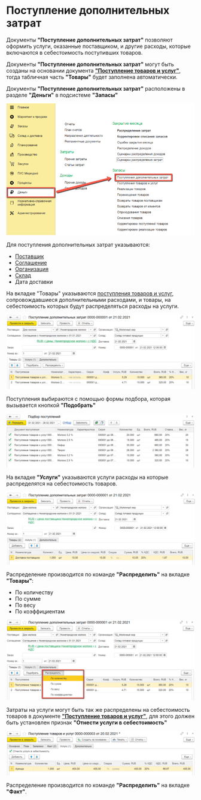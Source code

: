 # Поступление дополнительных затрат

Документы **"Поступление дополнительных затрат"** позволяют оформить услуги, оказанные поставщиком, и другие расходы, которые включаются в себестоимость поступивших товаров.

Документы **"Поступление дополнительных затрат"** могут быть созданы на основании документа [**"Поступление товаров и услуг"**](../Purchases/ReceiptOfProducts), тогда табличная часть **"Товары"** будет заполнена автоматически.

Документы **"Поступление дополнительных затрат"** расположены в разделе **"Деньги"** в подсистеме **"Запасы"**

[![2][2]][2]

Для поступления дополнительных затрат указываются:

- [Поставщик](../CommonInformation/Contractor.md)
- [Соглашение](../CRM/CustomerService/Pricing/AgreementsWithContractors.md)
- [Организация](../CommonInformation/Organization.md)
- [Склад](../CommonInformation/Warehouse.md)
- Дата доставки

На вкладке "Товары" указываются [поступления товаров и услуг](../Purchases/ReceiptOfProducts), сопровождавшиеся дополнительными расходами, и товары, на себестоимость которых будут распределяться расходы на услуги.

[![1][1]][1]

Поступления выбираются с помощью формы подбора, которая вызывается кнопкой **"Подобрать"**

[![4][4]][4]

На вкладке **"Услуги"** указываются услуги расходы на которые распределятся на себестоимость товаров.

[![3][3]][3]

Распределение производится по команде **"Распределить"** на вкладке **"Товары"**:

- По количеству
- По сумме
- По весу
- По коэффициентам

[![5][5]][5]

Затраты на услуги могут быть так же распределены на себестоимость товаров в документе [**"Поступление товаров и услуг"**](../Purchases/ReceiptOfProducts), для этого должен быть установлен признак **"Отнести услуги в себестоимость"**

[![6][6]][6]

Распределение производится по команде **"Распределить"** на вкладке **"Факт"**.

[1]: ReceiptOfAdditionalCosts.assets/1.png
[2]: ReceiptOfAdditionalCosts.assets/2.png
[3]: ReceiptOfAdditionalCosts.assets/3.png
[4]: ReceiptOfAdditionalCosts.assets/4.png
[5]: ReceiptOfAdditionalCosts.assets/5.png
[6]: ReceiptOfAdditionalCosts.assets/6.png

